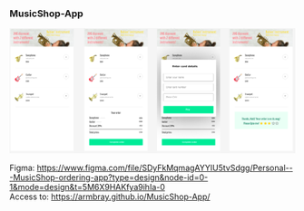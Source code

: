 ### MusicShop-App

![preview](preview.png)

Figma: https://www.figma.com/file/SDyFkMqmagAYYIU5tvSdgg/Personal---MusicShop-ordering-app?type=design&node-id=0-1&mode=design&t=5M6X9HAKfya9ihIa-0 \
Access to: https://armbray.github.io/MusicShop-App/

